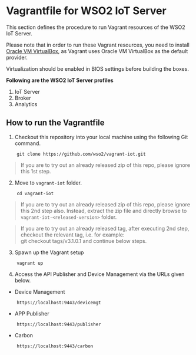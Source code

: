 # Vagrantfile for WSO2 IoT Server

This section defines the procedure to run Vagrant resources of the WSO2 IoT Server.

Please note that in order to run these Vagrant resources, you need to install
[Oracle VM VirtualBox](http://www.oracle.com/technetwork/server-storage/virtualbox/downloads/index.html),
as Vagrant uses Oracle VM VirtualBox as the default provider.

Virtualization should be enabled in BIOS settings before building the boxes.

**Following are the WSO2 IoT Server profiles**

  1. IoT Server
  2. Broker
  3. Analytics

## How to run the Vagrantfile

1. Checkout this repository into your local machine using the following Git command.

```
    git clone https://github.com/wso2/vagrant-iot.git
```
> If you are to try out an already released zip of this repo, please ignore this 1st step.


2. Move to `vagrant-iot` folder.

```
    cd vagrant-iot
```
>If you are to try out an already released zip of this repo, please ignore this 2nd step also. Instead, extract the zip file and directly browse to `vagrant-iot-<released-version>` folder.

>If you are to try out an already released tag, after executing 2nd step, checkout the relevant tag, i.e. for example: <br> git checkout tags/v3.1.0.1 and continue below steps.

3. Spawn up the Vagrant setup

```
    vagrant up
```

4. Access the API Publisher and Device Management via the URLs given below.

* Device Management
```
    https://localhost:9443/devicemgt
```

* APP Publisher

```
    https://localhost:9443/publisher
```

* Carbon

```
    https://localhost:9443/carbon
```
